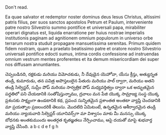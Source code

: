  Don't read.

 Ea quae salvator et redemptor noster dominus deus Iesus Christus, altissimi patris filius, per suos sanctos apostolos Petrum et 
 Paulum, interveniente patre nostro Silvestrio summo pontifice et universali papa, mirabiliter operari dignatus est, liquida enarratione per huius nostrae imperialis institutionis paginam ad agnitionem omnium populorum in universo orbe terrarum nostra studuit propagare mansuetissima serenitas. Primum quidem fidem nostram, quam a praelato beatissimo patre et oratore nostro Silvestrio universali pontifice edocti sumus, intima cordis confessione ad instruendas omnium vestrum mentes proferentes et ita demum misericordiam dei super nos diffusam annuntiantes.







 చెప్పబడినది, రక్షకుడు మరియు విమోచకుడు, నీ దేవుడైన యెహోవా, యేసు క్రీస్తు, అత్యున్నత తండ్రి, కుమారుడు, తన పవిత్ర అపొస్తలులైన పేతురు మరియు పాల్ ద్వారా, మరియు అతని తండ్రి సిల్వెస్టర్, సుప్రీం పోప్ మరియు సార్వత్రిక పోప్ మధ్యవర్తిత్వం ద్వారా ఒక అద్భుతమైన పద్ధతిలో పని చేయడానికి సంతోషిస్తున్నాము, ద్రవాలు మన పేజి యొక్క సామ్రాజ్య సంస్థ యొక్క ప్రశంసకు సాక్ష్యంగా ఉండటానికి కథ, ప్రపంచ సున్నితమైన ప్రశాంతత అంతటా వ్యాప్తి చెందడానికి మా ప్రయత్నాల ప్రజలందరికీ తెలుసు. మొదటిది ఏమిటంటే, ఉన్నతమైన ఆశీర్వాదమైన తండ్రి మరియు న్యాయవాది సిల్వెస్టర్ యూనివర్స్‌గా మా విశ్వాసం మాకు మీ మనస్సు యొక్క బోధనకు అంతకుముందు అంతర్గత కృతజ్ఞతలు నేర్పించాము, ఆపై దయతో మాపై శుభవార్త వ్యాప్తి చేసింది. a b c d e f g h 